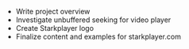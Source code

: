 * Write project overview
* Investigate unbuffered seeking for video player
* Create Starkplayer logo
* Finalize content and examples for starkplayer.com